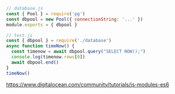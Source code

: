 ```js
// database.js
const { Pool } = require('pg')
const dbpool = new Pool({ connectionString: '...' })
module.exports = { dbpool }

// test.js
const { dbpool } = require('./database')
async function timeNow() {
  const timenow = await dbpool.query("SELECT NOW();")
  console.log(timenow.rows[0])
  await dbpool.end()
}
timeNow()
```

https://www.digitalocean.com/community/tutorials/js-modules-es6
